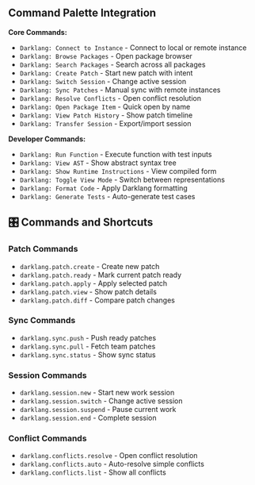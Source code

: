 

## Command Palette Integration

**Core Commands:**
- `Darklang: Connect to Instance` - Connect to local or remote instance
- `Darklang: Browse Packages` - Open package browser
- `Darklang: Search Packages` - Search across all packages
- `Darklang: Create Patch` - Start new patch with intent
- `Darklang: Switch Session` - Change active session
- `Darklang: Sync Patches` - Manual sync with remote instances
- `Darklang: Resolve Conflicts` - Open conflict resolution
- `Darklang: Open Package Item` - Quick open by name
- `Darklang: View Patch History` - Show patch timeline
- `Darklang: Transfer Session` - Export/import session

**Developer Commands:**
- `Darklang: Run Function` - Execute function with test inputs
- `Darklang: View AST` - Show abstract syntax tree
- `Darklang: Show Runtime Instructions` - View compiled form
- `Darklang: Toggle View Mode` - Switch between representations
- `Darklang: Format Code` - Apply Darklang formatting
- `Darklang: Generate Tests` - Auto-generate test cases





## 🎛️ Commands and Shortcuts

### Patch Commands
- `darklang.patch.create` - Create new patch
- `darklang.patch.ready` - Mark current patch ready
- `darklang.patch.apply` - Apply selected patch
- `darklang.patch.view` - Show patch details
- `darklang.patch.diff` - Compare patch changes

### Sync Commands
- `darklang.sync.push` - Push ready patches
- `darklang.sync.pull` - Fetch team patches
- `darklang.sync.status` - Show sync status

### Session Commands
- `darklang.session.new` - Start new work session
- `darklang.session.switch` - Change active session
- `darklang.session.suspend` - Pause current work
- `darklang.session.end` - Complete session

### Conflict Commands
- `darklang.conflicts.resolve` - Open conflict resolution
- `darklang.conflicts.auto` - Auto-resolve simple conflicts
- `darklang.conflicts.list` - Show all conflicts

